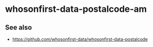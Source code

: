 # whosonfirst-data-postalcode-am

## See also

* https://github.com/whosonfirst-data/whosonfirst-data-postalcode
